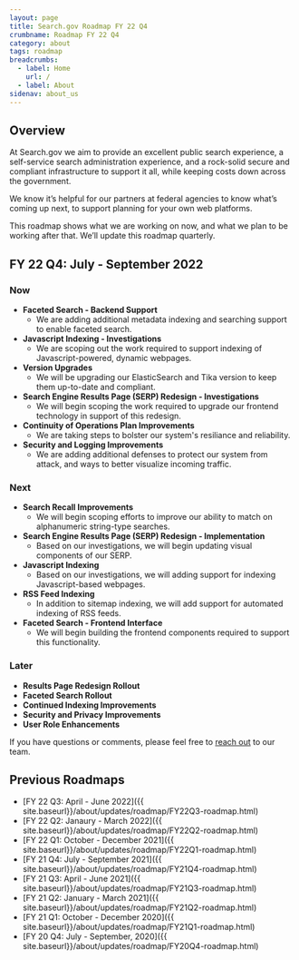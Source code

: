 ```yaml
---
layout: page
title: Search.gov Roadmap FY 22 Q4
crumbname: Roadmap FY 22 Q4
category: about
tags: roadmap
breadcrumbs:
  - label: Home
    url: /
  - label: About
sidenav: about_us
---
```


## Overview

At Search.gov we aim to provide an excellent public search experience, a self-service search administration experience, and a rock-solid secure and compliant infrastructure to support it all, while keeping costs down across the government.

We know it’s helpful for our partners at federal agencies to know what’s coming up next, to support planning for your own web platforms. 

This roadmap shows what we are working on now, and what we plan to be working after that. We’ll update this roadmap quarterly.


## FY 22 Q4: July - September 2022

### Now

* **Faceted Search - Backend Support**
  * We are adding additional metadata indexing and searching support to enable faceted search. 
* **Javascript Indexing - Investigations**
  * We are scoping out the work required to support indexing of Javascript-powered, dynamic webpages.
* **Version Upgrades**
  * We will be upgrading our ElasticSearch and Tika version to keep them up-to-date and compliant. 
* **Search Engine Results Page (SERP) Redesign - Investigations**
  * We will begin scoping the work required to upgrade our frontend technology in support of this redesign.
* **Continuity of Operations Plan Improvements** 
  * We are taking steps to bolster our system's resiliance and reliability.
* **Security and Logging Improvements**
  * We are adding additional defenses to protect our system from attack, and ways to better visualize incoming traffic. 

### Next

* **Search Recall Improvements**
  * We will begin scoping efforts to improve our ability to match on alphanumeric string-type searches.
* **Search Engine Results Page (SERP) Redesign - Implementation**
  * Based on our investigations, we will begin updating visual components of our SERP. 
* **Javascript Indexing**
  * Based on our investigations, we will adding support for indexing Javascript-based webpages.
* **RSS Feed Indexing**
  * In addition to sitemap indexing, we will add support for automated indexing of RSS feeds.
* **Faceted Search - Frontend Interface**
  * We will begin building the frontend components required to support this functionality.


### Later

* **Results Page Redesign Rollout**
* **Faceted Search Rollout**
* **Continued Indexing Improvements**
* **Security and Privacy Improvements**
* **User Role Enhancements** 

If you have questions or comments, please feel free to [reach out](mailto:search@gsa.gov) to our team.

## Previous Roadmaps

* [FY 22 Q3: April - June 2022]({{ site.baseurl}}/about/updates/roadmap/FY22Q3-roadmap.html)
* [FY 22 Q2: Janaury - March 2022]({{ site.baseurl}}/about/updates/roadmap/FY22Q2-roadmap.html)
* [FY 22 Q1: October - December 2021]({{ site.baseurl}}/about/updates/roadmap/FY22Q1-roadmap.html)
* [FY 21 Q4: July - September 2021]({{ site.baseurl}}/about/updates/roadmap/FY21Q4-roadmap.html)
* [FY 21 Q3: April - June 2021]({{ site.baseurl}}/about/updates/roadmap/FY21Q3-roadmap.html)
* [FY 21 Q2: January - March 2021]({{ site.baseurl}}/about/updates/roadmap/FY21Q2-roadmap.html)
* [FY 21 Q1: October - December 2020]({{ site.baseurl}}/about/updates/roadmap/FY21Q1-roadmap.html)
* [FY 20 Q4: July - September, 2020]({{ site.baseurl}}/about/updates/roadmap/FY20Q4-roadmap.html)
